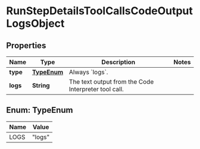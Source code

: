 # RunStepDetailsToolCallsCodeOutputLogsObject

## Properties
Name | Type | Description | Notes
------------ | ------------- | ------------- | -------------
**type** | [**TypeEnum**](#TypeEnum) | Always &#x60;logs&#x60;. | 
**logs** | **String** | The text output from the Code Interpreter tool call. | 

<a name="TypeEnum"></a>
## Enum: TypeEnum
Name | Value
---- | -----
LOGS | &quot;logs&quot;
